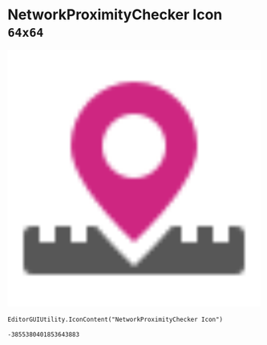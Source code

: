 # NetworkProximityChecker Icon `64x64`
<img src="/img/NetworkProximityChecker%20Icon.png" width=512 height=512>

``` CSharp
EditorGUIUtility.IconContent("NetworkProximityChecker Icon")
```
```
-3855380401853643883
```
